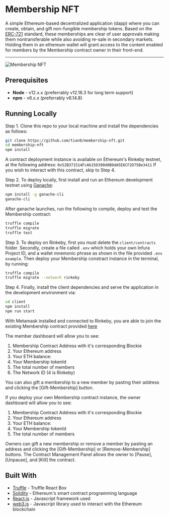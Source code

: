# Membership NFT

A simple Ethereum-based decentralized application (dapp) where you can create, obtain, and gift non-fungible membership tokens. Based on the [ERC-721](https://erc721.org) standard, these memberships are clear of user approvals making them nontransferable while also avoiding re-sale in secondary markets. Holding them in an ethereum wallet will grant access to the content enabled for members by the Membership contract owner in their front-end.

---

![Membership NFT](https://imgur.com/dIT8bYh.gif)


## Prerequisites

* **Node** - v12.x.x (preferrably v12.18.3 for long term support)
* **npm** - v6.x.x (preferrably v6.14.8)

## Running Locally

Step 1. Clone this repo to your local machine and install the dependencies as follows:

```bash
git clone https://github.com/tian0/membership-nft.git
cd membership-nft
npm install
```

A contract deployment instance is available on Ethereum's Rinkeby testnet, at the following address: 
`0x52B371514FcAb15D390d0B9dA5E6CF2D75Be3411`
If you wish to interact with this contract, skip to Step 4.

Step 2. To deploy locally, first install and run an Ethereum development testnet using [Ganache](https://www.trufflesuite.com/ganache):

```bash
npm install -g ganache-cli
ganache-cli
```

After ganache launches, run the following to compile, deploy and test the Membership contract:

```bash
truffle compile
truffle migrate
truffle test
```

Step 3. To deploy on Rinkeby, first you must delete the `client/contracts` folder. Secondly, create a file called `.env` which holds your own Infura Project ID, and a wallet mnemonic phrase as shown in the file provided `.env example`. Then deploy your Membership constract instance in the terminal, by running:

```bash
truffle compile
truffle migrate --network rinkeby
```

Step 4. Finally, install the client dependencies and serve the application in the development environment via:

```bash
cd client
npm install
npm run start
```

With Metamask installed and connected to Rinkeby, you are able to join the existing Membership contract provided [here](https://rinkeby.etherscan.io/address/0x52B371514FcAb15D390d0B9dA5E6CF2D75Be3411)

The member dashboard will allow you to see:
1. Membership Contract Address with it's corresponding Blockie
2. Your Ethereum address
3. Your ETH balance:
4. Your Membership tokenId
5. The total number of members
6. The Network ID (4 is Rinkeby)

You can also gift a membership to a new member by pasting their address and clicking the [Gift-Membership] button.

If you deploy your own Membership contract instance, the owner dashboard will allow you to see:
1. Membership Contract Address with it's corresponding Blockie
2. Your Ethereum address
3. Your ETH balance:
4. Your Membership tokenId
5. The total number of members

Owners can gift a new membership or remove a member by pasting an address and clicking the [Gift-Membership] or [Remove-Membership] buttons. The Contract Management Panel allows the owner to [Pause], [Unpause], and [Kill] the contract.

## Built With

* [Truffle](https://www.trufflesuite.com/boxes/react) - Truffle React Box
* [Solidity](https://solidity.readthedocs.io/en/v0.5.3/) - Ethereum's smart contract programming language
* [React.js](https://reactjs.org/) - Javascript framework used
* [web3.js](https://github.com/ethereum/web3.js/) - Javascript library used to interact with the Ethereum blockchain